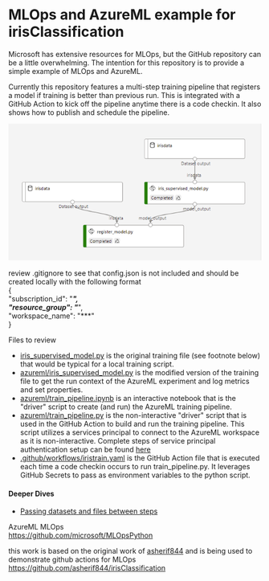 # MLOps and AzureML example for irisClassification
Microsoft has extensive resources for MLOps, but the GitHub repository can be a little overwhelming. The intention for this repository is to provide a simple example of MLOps and AzureML.

Currently this repository features a multi-step training pipeline that registers a model if training is better than previous run. This is integrated with a GitHub Action to kick off the pipeline anytime there is a code checkin. It also shows how to publish and schedule the pipeline. 

![AzureML Pipeline](/docs/images/pipeline_image.PNG)

review .gitignore to see that config.json is not included and should be created locally with the following format<br/>
{  
    "subscription_id": "***",  
    "resource_group": "***",  
    "workspace_name": "***"  
}<br/>

Files to review<br/>
* [iris_supervised_model.py](iris_supervised_model.py) is the original training file (see footnote below) that would be typical for a local training script.<br/>
* [azureml/iris_supervised_model.py](azureml/iris_supervised_model.py) is the modified version of the training file to get the run context of the AzureML experiment and log metrics and set properties.<br/>
* [azureml/train_pipeline.ipynb](azureml/train_pipeline.ipynb) is an interactive notebook that is the "driver" script to create (and run) the AzureML training pipeline.<br/>
* [azureml/train_pipeline.py](azureml/train_pipeline.py) is the non-interactive "driver" script that is used in the GitHub Action to build and run the training pipeline. This script utilizes a services principal to connect to the AzureML workspace as it is non-interactive. Complete steps of service principal authentication setup can be found [here](https://github.com/Azure/MachineLearningNotebooks/blob/master/how-to-use-azureml/manage-azureml-service/authentication-in-azureml/authentication-in-azureml.ipynb)<br/>
* [.github/workflows/iristrain.yaml](.github/workflows/iristrain.yaml) is the GitHub Action file that is executed each time a code checkin occurs to run train_pipeline.py. It leverages GitHub Secrets to pass as environment variables to the python script.<br/>

#### Deeper Dives
* [Passing datasets and files between steps](/docs/passing_files_between_steps.md)

AzureML MLOps<br/>
https://github.com/microsoft/MLOpsPython

this work is based on the original work of [asherif844](https://github.com/asherif844) and is being used to demonstrate github actions for MLOps<br/>
https://github.com/asherif844/irisClassification